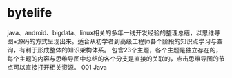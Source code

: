 # bytelife
java、android、bigdata、linux相关的多年一线开发经验的整理总结，以思维导图+源码的方式呈现出来。适合从初学者到高级工程师各个阶段的知识点学习与查询，有利于形成整体的知识架构体系。
包含23个主题，各个主题是独立存在的，每个主题的内容与思维导图中总结的各个分支是直接的关联的，点击思维导图的节点可以直接打开相关资源。
001 Java

 

